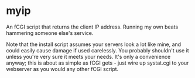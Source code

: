myip
======

An fCGI script that returns the client IP address. Running my own beats
hammering someone else's service.

Note that the install script assumes your servers look a lot like mine, and
could easily cause damage if used carelessly. You probably shouldn't use it
unless you're very sure it meets your needs. It's only a convenience anyway;
this is about as simple as fCGI gets - just wire up systat.cgi to your
webserver as you would any other fCGI script.

